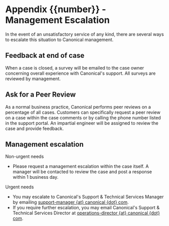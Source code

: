 # <a name="appendix-management-escalation">Appendix {{number}} - Management Escalation</a>

In the event of an unsatisfactory service of any kind, there are several ways to escalate this situation to Canonical management.

## Feedback at end of case

When a case is closed, a survey will be emailed to the case owner concerning overall experience with Canonical's support. All surveys are reviewed by management.

## Ask for a Peer Review

As a normal business practice, Canonical performs peer reviews on a percentage of all cases. Customers can specifically request a peer review on a case within the case comments or by calling the phone number listed in the support portal. An impartial engineer will be assigned to review the case and provide feedback.

## Management escalation

Non-urgent needs

- Please request a management escalation within the case itself. A manager will be contacted to review the case and post a response within 1 business day.

Urgent needs

- You may escalate to Canonical's Support & Technical Services Manager by emailing [support-manager {at} canonical {dot} com](mailto:%73%75%70%70%6F%72%74%2D%6D%61%6E%61%67%65%72%40%63%61%6E%6F%6E%69%63%61%6C%2E%63%6F%6D).
- If you require further escalation, you may email Canonical's Support & Technical Services Director at [operations-director {at} canonical {dot} com](mailto:%6F%70%65%72%61%74%69%6F%6E%73%2D%64%69%72%65%63%74%6F%72%40%63%61%6E%6F%6E%69%63%61%6C%2E%63%6F%6D).
